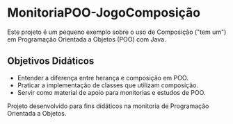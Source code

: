 # MonitoriaPOO-JogoComposição

Este projeto é um pequeno exemplo sobre o uso de Composição ("tem um") em Programação Orientada a Objetos (POO) com Java.


## Objetivos Didáticos

- Entender a diferença entre herança e composição em POO.
- Praticar a implementação de classes que utilizam composição.
- Servir como material de apoio para monitorias e estudos de POO.


Projeto desenvolvido para fins didáticos na monitoria de Programação Orientada a Objetos.
